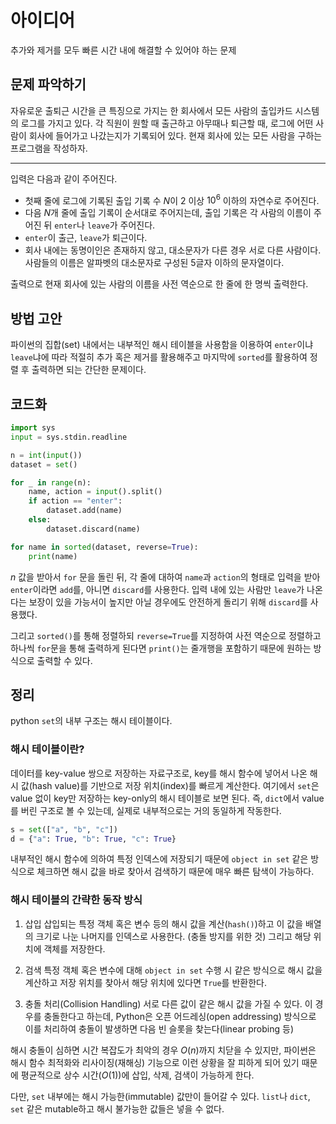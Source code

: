 # 아이디어
추가와 제거를 모두 빠른 시간 내에 해결할 수 있어야 하는 문제

## 문제 파악하기
자유로운 출퇴근 시간을 큰 특징으로 가지는 한 회사에서 모든 사람의 출입카드 시스템의 로그를 가지고 있다. 각 직원이 원할 때 출근하고 아무때나 퇴근할 때, 로그에 어떤 사람이 회사에 들어가고 나갔는지가 기록되어 있다. 현재 회사에 있는 모든 사람을 구하는 프로그램을 작성하자.

---

입력은 다음과 같이 주어진다.
- 첫째 줄에 로그에 기록된 출입 기록 수 $N$이 $2$ 이상 $10^6$ 이하의 자연수로 주어진다.
- 다음 $N$개 줄에 출입 기록이 순서대로 주어지는데, 출입 기록은 각 사람의 이름이 주어진 뒤 `enter`나 `leave`가 주어진다.
- `enter`이 출근, `leave`가 퇴근이다.
- 회사 내에는 동명이인은 존재하지 않고, 대소문자가 다른 경우 서로 다른 사람이다. 사람들의 이름은 알파벳의 대소문자로 구성된 5글자 이하의 문자열이다.

출력으로 현재 회사에 있는 사람의 이름을 사전 역순으로 한 줄에 한 명씩 출력한다.

## 방법 고안
파이썬의 집합(set) 내에서는 내부적인 해시 테이블을 사용함을 이용하여 `enter`이냐 `leave`냐에 따라 적절히 추가 혹은 제거를 활용해주고  마지막에 `sorted`를 활용하여 정렬 후 출력하면 되는 간단한 문제이다.

## 코드화
```python
import sys
input = sys.stdin.readline

n = int(input())
dataset = set()

for _ in range(n):
    name, action = input().split()
    if action == "enter":
        dataset.add(name)
    else:
        dataset.discard(name)

for name in sorted(dataset, reverse=True):
    print(name)
```

$n$ 값을 받아서 `for` 문을 돌린 뒤, 각 줄에 대하여 `name`과 `action`의 형태로 입력을 받아 `enter`이라면 `add`를, 아니면 `discard`를 사용한다. 입력 내에 있는 사람만 `leave`가 나온다는 보장이 있을 가능서이 높지만 아닐 경우에도 안전하게 돌리기 위해 `discard`를 사용했다.

그리고 `sorted()`를 통해 정렬하되 `reverse=True`를 지정하여 사전 역순으로 정렬하고 하나씩 `for`문을 통해 출력하게 된다면 `print()`는 줄개행을 포함하기 때문에 원하는 방식으로 출력할 수 있다.



## 정리
python `set`의 내부 구조는 해시 테이블이다.

### 해시 테이블이란?
데이터를 key-value 쌍으로 저장하는 자료구조로, key를 해시 함수에 넣어서 나온 해시 값(hash value)를 기반으로 저장 위치(index)를 빠르게 계산한다. 여기에서 `set`은 value 없이 key만 저장하는 key-only의 해시 테이블로 보면 된다. 즉, `dict`에서 value를 버린 구조로 볼 수 있는데, 실제로 내부적으로는 거의 동일하게 작동한다.

```python
s = set(["a", "b", "c"])
d = {"a": True, "b": True, "c": True}
```

내부적인 해시 함수에 의하여 특정 인덱스에 저장되기 때문에 `object in set` 같은 방식으로 체크하면 해시 값을 바로 찾아서 검색하기 때문에 매우 빠른 탐색이 가능하다.

### 해시 테이블의 간략한 동작 방식
1. 삽입
삽입되는 특정 객체 혹은 변수 등의 해시 값을 계산(`hash()`)하고 이 값을 배열의 크기로 나눈 나머지를 인덱스로 사용한다. (충돌 방지를 위한 것) 그리고 해당 위치에 객체를 저장한다.

2. 검색
특정 객체 혹은 변수에 대해 `object in set` 수행 시 같은 방식으로 해시 값을 계산하고 저장 위치를 찾아서 해당 위치에 있다면 `True`를 반환한다.

3. 충돌 처리(Collision Handling)
서로 다른 값이 같은 해시 값을 가질 수 있다. 이 경우를 충돌한다고 하는데, Python은 오픈 어드레싱(open addressing) 방식으로 이를 처리하여 충돌이 발생하면 다음 빈 슬롯을 찾는다(linear probing 등)

해시 충돌이 심하면 시간 복잡도가 최악의 경우 $O(n)$까지 치닫을 수 있지만, 파이썬은 해시 함수 최적화와 리사이징(재해싱) 기능으로 이런 상황을 잘 피하게 되어 있기 때문에 평균적으로 상수 시간($O(1)$)에 삽입, 삭제, 검색이 가능하게 한다.

다만, `set` 내부에는 해시 가능한(immutable) 값만이 들어갈 수 있다. `list`나 `dict`, `set` 같은 mutable하고 해시 불가능한 값들은 넣을 수 없다.
